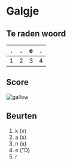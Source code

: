 # Galgje

## Te raden woord

|.|.|e|.|
|-|-|-|-|
|1|2|3|4|

## Score
![gallow](./images/3.png)

## Beurten 
1. k (x)
2. a (x)
3. n (x)
4. e ("D)
5. r
